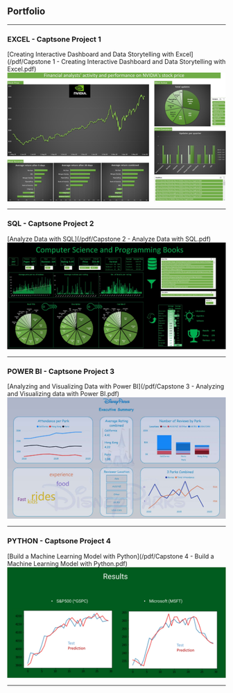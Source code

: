 ## Portfolio

---

### EXCEL - Captsone Project 1 

[Creating Interactive Dashboard and Data Storytelling with Excel](/pdf/Capstone 1 - Creating Interactive Dashboard and Data Storytelling with Excel.pdf)
<img src="images/Capstone 1 - Excel Dashboard Screenshot.jpg?raw=true"/>




---

### SQL - Captsone Project 2

[Analyze Data with SQL](/pdf/Capstone 2 - Analyze Data with SQL.pdf)
<img src="images/Capstone 2 - screenshot.jpg?raw=true"/>


---

### POWER BI - Captsone Project 3

[Analyzing and Visualizing Data with Power BI](/pdf/Capstone 3 - Analyzing and Visualizing data with Power BI.pdf)
<img src="images/Capstone 3 - screenshot.jpg?raw=true"/>


---

### PYTHON - Captsone Project 4

[Build a Machine Learning Model with Python](/pdf/Capstone 4 - Build a Machine Learning Model with Python.pdf)
<img src="images/Capstone 4 - Screenshot.jpg?raw=true"/>



---
<!-- p style="font-size:11px">Page template forked from <a href="https://github.com/evanca/quick-portfolio">evanca</a></p>
<!-- Remove above link if you don't want to attibute -->
